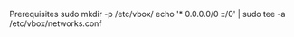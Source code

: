 Prerequisites
sudo mkdir -p /etc/vbox/
echo '* 0.0.0.0/0 ::/0' | sudo tee -a /etc/vbox/networks.conf
